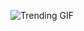 ![Trending GIF](https://media0.giphy.com/media/v1.Y2lkPThiYjIxNzcyNjQ3cnRrODl4enhnYXY0ejAwMzBsdnJoMHlnbnZyNGQ3bTdiNXhzdCZlcD12MV9naWZzX3NlYXJjaCZjdD1n/YQitE4YNQNahy/giphy.gif)
